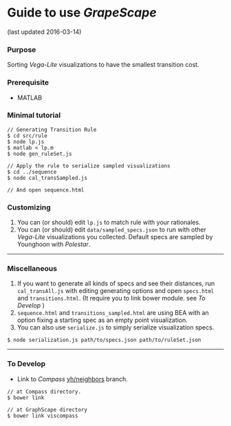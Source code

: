 # Guide to use *GrapeScape*
(last updated 2016-03-14)


### Purpose
Sorting *Vega-Lite* visualizations to have the smallest transition cost.  

### Prerequisite

- MATLAB

### Minimal tutorial

```console
// Generating Transition Rule
$ cd src/rule
$ node lp.js
$ matlab < lp.m
$ node gen_ruleSet.js

// Apply the rule to serialize sampled visualizations
$ cd ../sequence
$ node cal_transSampled.js

// And open sequence.html
```

### Customizing
1. You can (or should) edit `lp.js` to match rule with your rationales.
2. You can (or should) edit `data/sampled_specs.json` to run with other *Vega-Lite* visualizations you collected. Default specs are sampled by Younghoon with *Polestar*.


---

### Miscellaneous
1. If you want to generate all kinds of specs and see their distances, run `cal_transAll.js` with editing generating options and open `specs.html` and `transitions.html`. (It require you to link bower module. see *To Develop* )
2. `sequence.html` and `transitions_sampled.html` are using BEA with an option fixing a starting spec as an empty point visualization.
3. You can also use `serialize.js` to simply serialize visualization specs.
```console
$ node serialization.js path/to/specs.json path/to/ruleSet.json
```

---

### To Develop

- Link to *Compass* [yh/neighbors](https://github.com/vega/compass/tree/yh/neighbors) branch.
```console
// at Compass directory.
$ bower link

// at GraphScape directory
$ bower link viscompass
```
